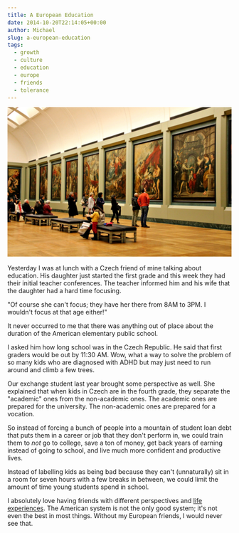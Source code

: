 ```yaml
---
title: A European Education
date: 2014-10-20T22:14:05+00:00
author: Michael
slug: a-european-education
tags:
  - growth
  - culture
  - education
  - europe
  - friends
  - tolerance
---
```

<div class="full-width">
  <img src="/images/feature-a-european-education.jpg" alt="European Education" />
</div>

Yesterday I was at lunch with a Czech friend of mine talking about education. His daughter just started the first grade and this week they had their initial teacher conferences. The teacher informed him and his wife that the daughter had a hard time focusing.

"Of course she can't focus; they have her there from 8AM to 3PM. I wouldn't focus at that age either!"

It never occurred to me that there was anything out of place about the duration of the American elementary public school.

I asked him how long school was in the Czech Republic. He said that first graders would be out by 11:30 AM. Wow, what a way to solve the problem of so many kids who are diagnosed with ADHD but may just need to run around and climb a few trees.

Our exchange student last year brought some perspective as well. She explained that when kids in Czech are in the fourth grade, they separate the "academic" ones from the non-academic ones. The academic ones are prepared for the university. The non-academic ones are prepared for a vocation.

So instead of forcing a bunch of people into a mountain of student loan debt that puts them in a career or job that they don't perform in, we could train them to _not_ go to college, save a ton of money, get back years of earning instead of going to school, and live much more confident and productive lives.

Instead of labelling kids as being bad because they can't (unnaturally) sit in a room for seven hours with a few breaks in between, we could limit the amount of time young students spend in school.

I absolutely love having friends with different perspectives and [life experiences](/life-is-art/ "Life is Art"). The American system is not the only good system; it's not even the best in most things. Without my European friends, I would never see that.